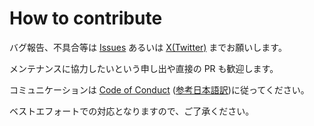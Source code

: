 # How to contribute

バグ報告、不具合等は [Issues](https://github.com/TakayoshiKochi/m88/issues) あるいは [X(Twitter)](https://twitter.com/tkochi) までお願いします。

メンテナンスに協力したいという申し出や直接の PR も歓迎します。

コミュニケーションは [Code of Conduct](./CODE_OF_CONDUCT.md) ([参考日本語訳](https://www.contributor-covenant.org/ja/version/1/4/code-of-conduct/))に従ってください。

ベストエフォートでの対応となりますので、ご了承ください。
